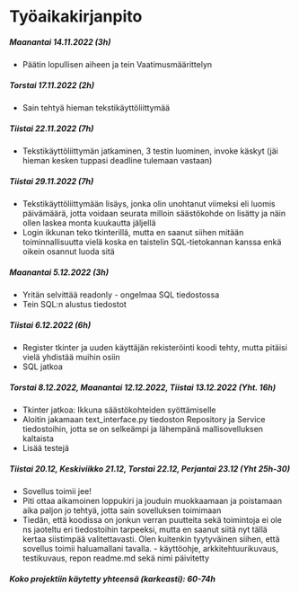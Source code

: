 # Työaikakirjanpito

##### Maanantai 14.11.2022 (3h)
  - Päätin lopullisen aiheen ja tein Vaatimusmäärittelyn

##### Torstai 17.11.2022 (2h)
  - Sain tehtyä hieman tekstikäyttöliittymää

##### Tiistai 22.11.2022 (7h)
  - Tekstikäyttöliittymän jatkaminen, 3 testin luominen, invoke käskyt (jäi hieman kesken tuppasi deadline tulemaan vastaan)

##### Tiistai 29.11.2022 (7h)
   - Tekstikäyttöliittymään lisäys, jonka olin unohtanut viimeksi eli luomis päivämäärä, jotta voidaan seurata milloin säästökohde on lisätty ja näin ollen laskea monta kuukautta jäljellä
   - Login ikkunan teko tkinterillä, mutta en saanut siihen mitään toiminnallisuutta vielä koska en taistelin SQL-tietokannan kanssa enkä oikein osannut luoda sitä

##### Maanantai 5.12.2022 (3h)
   - Yritän selvittää readonly - ongelmaa SQL tiedostossa
   - Tein SQL:n alustus tiedostot

##### Tiistai 6.12.2022 (6h)
   - Register tkinter ja uuden käyttäjän rekisteröinti koodi tehty, mutta pitäisi vielä yhdistää muihin osiin
   - SQL jatkoa

##### Torstai 8.12.2022, Maanantai 12.12.2022, Tiistai 13.12.2022 (Yht. 16h)
   - Tkinter jatkoa: Ikkuna säästökohteiden syöttämiselle
   - Aloitin jakamaan text_interface.py tiedoston Repository ja Service tiedostoihin, jotta se on selkeämpi ja lähempänä mallisovelluksen kaltaista
   - Lisää testejä
   
##### Tiistai 20.12, Keskiviikko 21.12, Torstai 22.12, Perjantai 23.12 (Yht 25h-30)
   - Sovellus toimii jee!
   - Piti ottaa aikamoinen loppukiri ja jouduin muokkaamaan ja poistamaan aika paljon jo tehtyä, jotta sain sovelluksen toimimaan
   - Tiedän, että koodissa on jonkun verran puutteita sekä toimintoja ei ole ns jaoteltu eri tiedostoihin tarpeeksi, mutta en saanut siitä nyt tällä kertaa siistimpää valitettavasti. Olen kuitenkin tyytyväinen siihen, että sovellus toimii haluamallani tavalla.
    - käyttöohje, arkkitehtuurikuvaus, testikuvaus, repon readme.md sekä nimi päivitetty
    

##### Koko projektiin käytetty yhteensä (karkeasti): 60-74h
    
